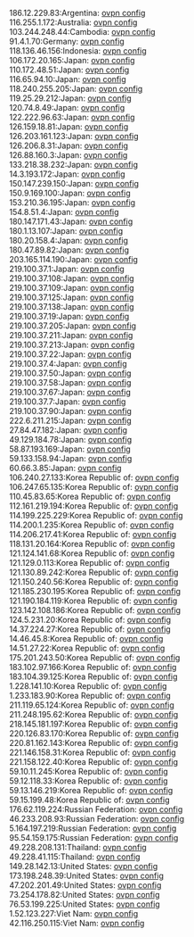 186.12.229.83:Argentina: [ovpn config](vpn/186_12_229_83.ovpn)  
116.255.1.172:Australia: [ovpn config](vpn/116_255_1_172.ovpn)  
103.244.248.44:Cambodia: [ovpn config](vpn/103_244_248_44.ovpn)  
91.4.1.70:Germany: [ovpn config](vpn/91_4_1_70.ovpn)  
118.136.46.156:Indonesia: [ovpn config](vpn/118_136_46_156.ovpn)  
106.172.20.165:Japan: [ovpn config](vpn/106_172_20_165.ovpn)  
110.172.48.51:Japan: [ovpn config](vpn/110_172_48_51.ovpn)  
116.65.94.10:Japan: [ovpn config](vpn/116_65_94_10.ovpn)  
118.240.255.205:Japan: [ovpn config](vpn/118_240_255_205.ovpn)  
119.25.29.212:Japan: [ovpn config](vpn/119_25_29_212.ovpn)  
120.74.8.49:Japan: [ovpn config](vpn/120_74_8_49.ovpn)  
122.222.96.63:Japan: [ovpn config](vpn/122_222_96_63.ovpn)  
126.159.18.81:Japan: [ovpn config](vpn/126_159_18_81.ovpn)  
126.203.161.123:Japan: [ovpn config](vpn/126_203_161_123.ovpn)  
126.206.8.31:Japan: [ovpn config](vpn/126_206_8_31.ovpn)  
126.88.160.3:Japan: [ovpn config](vpn/126_88_160_3.ovpn)  
133.218.38.232:Japan: [ovpn config](vpn/133_218_38_232.ovpn)  
14.3.193.172:Japan: [ovpn config](vpn/14_3_193_172.ovpn)  
150.147.239.150:Japan: [ovpn config](vpn/150_147_239_150.ovpn)  
150.9.169.100:Japan: [ovpn config](vpn/150_9_169_100.ovpn)  
153.210.36.195:Japan: [ovpn config](vpn/153_210_36_195.ovpn)  
154.8.51.4:Japan: [ovpn config](vpn/154_8_51_4.ovpn)  
180.147.171.43:Japan: [ovpn config](vpn/180_147_171_43.ovpn)  
180.1.13.107:Japan: [ovpn config](vpn/180_1_13_107.ovpn)  
180.20.158.4:Japan: [ovpn config](vpn/180_20_158_4.ovpn)  
180.47.89.82:Japan: [ovpn config](vpn/180_47_89_82.ovpn)  
203.165.114.190:Japan: [ovpn config](vpn/203_165_114_190.ovpn)  
219.100.37.1:Japan: [ovpn config](vpn/219_100_37_1.ovpn)  
219.100.37.108:Japan: [ovpn config](vpn/219_100_37_108.ovpn)  
219.100.37.109:Japan: [ovpn config](vpn/219_100_37_109.ovpn)  
219.100.37.125:Japan: [ovpn config](vpn/219_100_37_125.ovpn)  
219.100.37.138:Japan: [ovpn config](vpn/219_100_37_138.ovpn)  
219.100.37.19:Japan: [ovpn config](vpn/219_100_37_19.ovpn)  
219.100.37.205:Japan: [ovpn config](vpn/219_100_37_205.ovpn)  
219.100.37.211:Japan: [ovpn config](vpn/219_100_37_211.ovpn)  
219.100.37.213:Japan: [ovpn config](vpn/219_100_37_213.ovpn)  
219.100.37.22:Japan: [ovpn config](vpn/219_100_37_22.ovpn)  
219.100.37.4:Japan: [ovpn config](vpn/219_100_37_4.ovpn)  
219.100.37.50:Japan: [ovpn config](vpn/219_100_37_50.ovpn)  
219.100.37.58:Japan: [ovpn config](vpn/219_100_37_58.ovpn)  
219.100.37.67:Japan: [ovpn config](vpn/219_100_37_67.ovpn)  
219.100.37.7:Japan: [ovpn config](vpn/219_100_37_7.ovpn)  
219.100.37.90:Japan: [ovpn config](vpn/219_100_37_90.ovpn)  
222.6.211.215:Japan: [ovpn config](vpn/222_6_211_215.ovpn)  
27.84.47.182:Japan: [ovpn config](vpn/27_84_47_182.ovpn)  
49.129.184.78:Japan: [ovpn config](vpn/49_129_184_78.ovpn)  
58.87.193.169:Japan: [ovpn config](vpn/58_87_193_169.ovpn)  
59.133.158.94:Japan: [ovpn config](vpn/59_133_158_94.ovpn)  
60.66.3.85:Japan: [ovpn config](vpn/60_66_3_85.ovpn)  
106.240.27.133:Korea Republic of: [ovpn config](vpn/106_240_27_133.ovpn)  
106.247.65.135:Korea Republic of: [ovpn config](vpn/106_247_65_135.ovpn)  
110.45.83.65:Korea Republic of: [ovpn config](vpn/110_45_83_65.ovpn)  
112.161.219.194:Korea Republic of: [ovpn config](vpn/112_161_219_194.ovpn)  
114.199.225.229:Korea Republic of: [ovpn config](vpn/114_199_225_229.ovpn)  
114.200.1.235:Korea Republic of: [ovpn config](vpn/114_200_1_235.ovpn)  
114.206.217.41:Korea Republic of: [ovpn config](vpn/114_206_217_41.ovpn)  
118.131.20.164:Korea Republic of: [ovpn config](vpn/118_131_20_164.ovpn)  
121.124.141.68:Korea Republic of: [ovpn config](vpn/121_124_141_68.ovpn)  
121.129.0.113:Korea Republic of: [ovpn config](vpn/121_129_0_113.ovpn)  
121.130.89.242:Korea Republic of: [ovpn config](vpn/121_130_89_242.ovpn)  
121.150.240.56:Korea Republic of: [ovpn config](vpn/121_150_240_56.ovpn)  
121.185.230.195:Korea Republic of: [ovpn config](vpn/121_185_230_195.ovpn)  
121.190.184.119:Korea Republic of: [ovpn config](vpn/121_190_184_119.ovpn)  
123.142.108.186:Korea Republic of: [ovpn config](vpn/123_142_108_186.ovpn)  
124.5.231.20:Korea Republic of: [ovpn config](vpn/124_5_231_20.ovpn)  
14.37.224.27:Korea Republic of: [ovpn config](vpn/14_37_224_27.ovpn)  
14.46.45.8:Korea Republic of: [ovpn config](vpn/14_46_45_8.ovpn)  
14.51.27.22:Korea Republic of: [ovpn config](vpn/14_51_27_22.ovpn)  
175.201.243.50:Korea Republic of: [ovpn config](vpn/175_201_243_50.ovpn)  
183.102.97.166:Korea Republic of: [ovpn config](vpn/183_102_97_166.ovpn)  
183.104.39.125:Korea Republic of: [ovpn config](vpn/183_104_39_125.ovpn)  
1.228.141.10:Korea Republic of: [ovpn config](vpn/1_228_141_10.ovpn)  
1.233.183.90:Korea Republic of: [ovpn config](vpn/1_233_183_90.ovpn)  
211.119.65.124:Korea Republic of: [ovpn config](vpn/211_119_65_124.ovpn)  
211.248.195.62:Korea Republic of: [ovpn config](vpn/211_248_195_62.ovpn)  
218.145.181.197:Korea Republic of: [ovpn config](vpn/218_145_181_197.ovpn)  
220.126.83.170:Korea Republic of: [ovpn config](vpn/220_126_83_170.ovpn)  
220.81.162.143:Korea Republic of: [ovpn config](vpn/220_81_162_143.ovpn)  
221.146.158.31:Korea Republic of: [ovpn config](vpn/221_146_158_31.ovpn)  
221.158.122.40:Korea Republic of: [ovpn config](vpn/221_158_122_40.ovpn)  
59.10.11.245:Korea Republic of: [ovpn config](vpn/59_10_11_245.ovpn)  
59.12.118.33:Korea Republic of: [ovpn config](vpn/59_12_118_33.ovpn)  
59.13.146.219:Korea Republic of: [ovpn config](vpn/59_13_146_219.ovpn)  
59.15.199.48:Korea Republic of: [ovpn config](vpn/59_15_199_48.ovpn)  
176.62.119.224:Russian Federation: [ovpn config](vpn/176_62_119_224.ovpn)  
46.233.208.93:Russian Federation: [ovpn config](vpn/46_233_208_93.ovpn)  
5.164.197.219:Russian Federation: [ovpn config](vpn/5_164_197_219.ovpn)  
95.54.159.175:Russian Federation: [ovpn config](vpn/95_54_159_175.ovpn)  
49.228.208.131:Thailand: [ovpn config](vpn/49_228_208_131.ovpn)  
49.228.41.115:Thailand: [ovpn config](vpn/49_228_41_115.ovpn)  
149.28.142.13:United States: [ovpn config](vpn/149_28_142_13.ovpn)  
173.198.248.39:United States: [ovpn config](vpn/173_198_248_39.ovpn)  
47.202.201.49:United States: [ovpn config](vpn/47_202_201_49.ovpn)  
73.254.178.82:United States: [ovpn config](vpn/73_254_178_82.ovpn)  
76.53.199.225:United States: [ovpn config](vpn/76_53_199_225.ovpn)  
1.52.123.227:Viet Nam: [ovpn config](vpn/1_52_123_227.ovpn)  
42.116.250.115:Viet Nam: [ovpn config](vpn/42_116_250_115.ovpn)  

